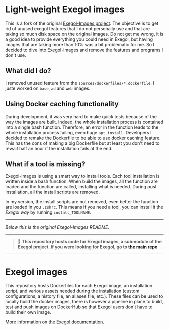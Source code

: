 # Light-weight Exegol images
This is a fork of the original [Exegol-Images project](https://github.com/ThePorgs/Exegol-Images).
The objective is to get rid of unused exegol features that I do not personally use and that are taking so much disk space on the original images. Do not get me wrong, it is a good idea to provide everything you could need in Exegol, but having images that are taking more than 10% was a bit problematic for me. So I decided to dive into Exegol-Images and remove the features and programs I don't use.

## What did I do?
I removed unused feature from the `sources/dockerfiles/*.dockerfile`. I juste worked on `base`, `ad` and `web` images.

## Using Docker caching functionality
During development, it was very hard to make quick tests because of the way the images are built. Indeed, the whole installation process is contained into a single bash function. Therefore, an error in the function leads to the whole installation process failing, even huge `apt install`. Developers  I decided to remake the Dockerfile to be able to use docker caching feature. This has the cons of making a big Dockerfile but at least you don't need to rewait half an hour if the installation fails at the end.

## What if a tool is missing?
Exegol-Images is using a smart way to install tools. Each tool installation is written inside a bash function. When build the images, all the function are loaded and the function are called, installing what is needed. During post installation, all the install scripts are removed. 

In my version, the install scripts are not removed, even better the function are loaded in you `.zshrc`. This means if you need a tool, you can install it the *Exegol way* by running `install_TOOLNAME`.

----------------------------

*Below this is the original Exegol-Images README.*

-----------------------------

> **📌 This repository hosts code for Exegol images, a submodule of the Exegol project. 
> If you were looking for Exegol, go to [the main repo](https://github.com/ThePorgs/Exegol)**
___

# Exegol images

This repository hosts Dockerfiles for each Exegol image, an installation script, and various assets needed during the installation (custom configurations, a history file, an aliases file, etc.). These files can be used to locally build the docker images, there is however a pipeline in place to build, test and push images on DockerHub so that Exegol users don't have to build their own image.

More information on [the Exegol documentation](https://exegol.readthedocs.io/en/latest/the-exegol-project/docker-images.html).
